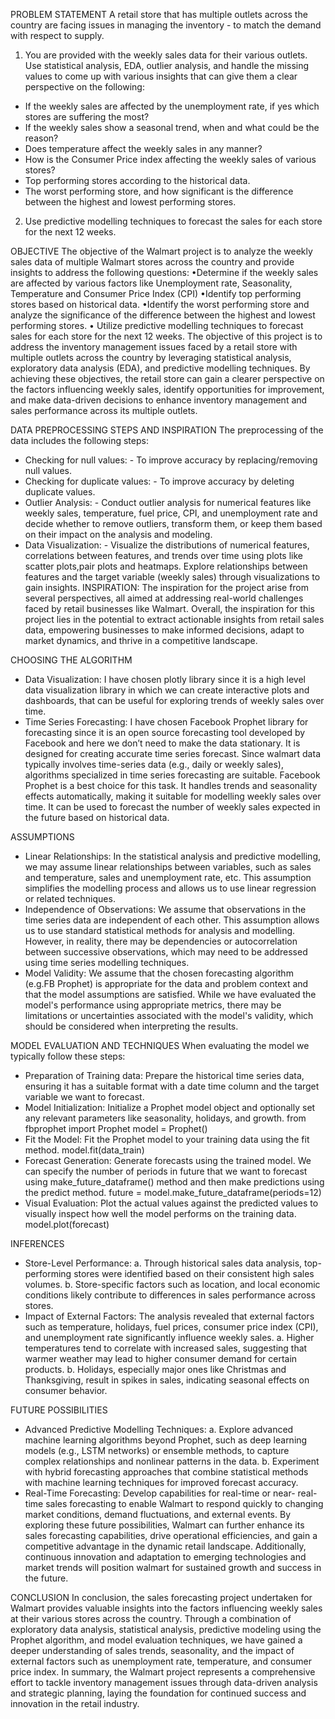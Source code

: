 
PROBLEM STATEMENT
A retail store that has multiple outlets across the country are facing
issues in managing the inventory - to match the demand with respect
to supply.
1. You are provided with the weekly sales data for their various
outlets. Use statistical analysis, EDA, outlier analysis, and handle the
missing values to come up with various insights that can give them a
clear perspective on the following:
* If the weekly sales are affected by the unemployment rate, if
yes which stores are suffering the most?
* If the weekly sales show a seasonal trend, when and what could
be the reason?
* Does temperature affect the weekly sales in any manner?
* How is the Consumer Price index affecting the weekly sales of
various stores?
* Top performing stores according to the historical data.
* The worst performing store, and how significant is the
difference between the highest and lowest performing stores.
2. Use predictive modelling techniques to forecast the sales for each
store for the next 12 weeks.

OBJECTIVE
The objective of the Walmart project is to analyze the weekly sales
data of multiple Walmart stores across the country and provide
insights to address the following questions:
•Determine if the weekly sales are affected by various factors like
Unemployment rate, Seasonality, Temperature and Consumer Price
Index (CPI)
•Identify top performing stores based on historical data.
•Identify the worst performing store and analyze the significance of
the difference between the highest and lowest performing stores.
• Utilize predictive modelling techniques to forecast sales for each
store for the next 12 weeks.
The objective of this project is to address the inventory management
issues faced by a retail store with multiple outlets across the country
by leveraging statistical analysis, exploratory data analysis (EDA), and
predictive modelling techniques. By achieving these objectives, the
retail store can gain a clearer perspective on the factors influencing
weekly sales, identify opportunities for improvement, and make
data-driven decisions to enhance inventory management and sales
performance across its multiple outlets.

DATA PREPROCESSING STEPS AND INSPIRATION
The preprocessing of the data includes the following steps:
* Checking for null values: - To improve accuracy by
replacing/removing null values.
* Checking for duplicate values: - To improve accuracy by
deleting duplicate values.
* Outlier Analysis: - Conduct outlier analysis for numerical
features like weekly sales, temperature, fuel price, CPI, and
unemployment rate and decide whether to remove outliers,
transform them, or keep them based on their impact on the
analysis and modeling.
* Data Visualization: - Visualize the distributions of numerical
features, correlations between features, and trends over time
using plots like scatter plots,pair plots and heatmaps. Explore
relationships between features and the target variable (weekly
sales) through visualizations to gain insights.
INSPIRATION: The inspiration for the project arise from several
perspectives, all aimed at addressing real-world challenges faced by
retail businesses like Walmart. Overall, the inspiration for this project
lies in the potential to extract actionable insights from retail sales
data, empowering businesses to make informed decisions, adapt to
market dynamics, and thrive in a competitive landscape.

CHOOSING THE ALGORITHM
* Data Visualization: I have chosen plotly library since it is a high
level data visualization library in which we can create interactive
plots and dashboards, that can be useful for exploring trends of
weekly sales over time.
* Time Series Forecasting: I have chosen Facebook Prophet library
for forecasting since it is an open source forecasting tool
developed by Facebook and here we don’t need to make the data
stationary. It is designed for creating accurate time series forecast.
Since walmart data typically involves time-series data (e.g., daily
or weekly sales), algorithms specialized in time series forecasting
are suitable. Facebook Prophet is a best choice for this task. It
handles trends and seasonality effects automatically, making it
suitable for modelling weekly sales over time. It can be used to
forecast the number of weekly sales expected in the future based
on historical data.

ASSUMPTIONS
* Linear Relationships: In the statistical analysis and predictive
modelling, we may assume linear relationships between variables,
such as sales and temperature, sales and unemployment rate, etc.
This assumption simplifies the modelling process and allows us to
use linear regression or related techniques.
* Independence of Observations: We assume that observations in
the time series data are independent of each other. This
assumption allows us to use standard statistical methods for
analysis and modelling. However, in reality, there may be
dependencies or autocorrelation between successive
observations, which may need to be addressed using time series
modelling techniques.
* Model Validity: We assume that the chosen forecasting algorithm
(e.g.FB Prophet) is appropriate for the data and problem context
and that the model assumptions are satisfied. While we have
evaluated the model's performance using appropriate metrics,
there may be limitations or uncertainties associated with the
model's validity, which should be considered when interpreting
the results.

MODEL EVALUATION AND TECHNIQUES
When evaluating the model we typically follow these steps:
* Preparation of Training data: Prepare the historical time series
data, ensuring it has a suitable format with a date time column
and the target variable we want to forecast.
* Model Initialization: Initialize a Prophet model object and
optionally set any relevant parameters like seasonality, holidays,
and growth.
from fbprophet import Prophet
model = Prophet()
* Fit the Model: Fit the Prophet model to your training data using
the fit method.
model.fit(data_train)
* Forecast Generation: Generate forecasts using the trained model.
We can specify the number of periods in future that we want to
forecast using make_future_dataframe() method and then make
predictions using the predict method.
future = model.make_future_dataframe(periods=12)
* Visual Evaluation: Plot the actual values against the predicted
values to visually inspect how well the model performs on the
training data.
model.plot(forecast)
  
INFERENCES
* Store-Level Performance:
a. Through historical sales data analysis, top-performing stores were
identified based on their consistent high sales volumes.
b. Store-specific factors such as location, and local economic
conditions likely contribute to differences in sales performance
across stores.
* Impact of External Factors: The analysis revealed that external
factors such as temperature, holidays, fuel prices, consumer price
index (CPI), and unemployment rate significantly influence weekly
sales.
a. Higher temperatures tend to correlate with increased sales,
suggesting that warmer weather may lead to higher consumer
demand for certain products.
b. Holidays, especially major ones like Christmas and
Thanksgiving, result in spikes in sales, indicating seasonal
effects on consumer behavior.
  
FUTURE POSSIBILITIES
* Advanced Predictive Modelling Techniques:
a. Explore advanced machine learning algorithms beyond
Prophet, such as deep learning models (e.g., LSTM networks) or
ensemble methods, to capture complex relationships and
nonlinear patterns in the data.
b. Experiment with hybrid forecasting approaches that combine
statistical methods with machine learning techniques for
improved forecast accuracy.
* Real-Time Forecasting: Develop capabilities for real-time or near-
real-time sales forecasting to enable Walmart to respond quickly
to changing market conditions, demand fluctuations, and external
events.
By exploring these future possibilities, Walmart can further enhance
its sales forecasting capabilities, drive operational efficiencies, and
gain a competitive advantage in the dynamic retail landscape.
Additionally, continuous innovation and adaptation to emerging
technologies and market trends will position walmart for sustained
growth and success in the future.
  
CONCLUSION
In conclusion, the sales forecasting project undertaken for Walmart
provides valuable insights into the factors influencing weekly sales at
their various stores across the country. Through a combination of
exploratory data analysis, statistical analysis, predictive modeling
using the Prophet algorithm, and model evaluation techniques, we
have gained a deeper understanding of sales trends, seasonality, and
the impact of external factors such as unemployment rate,
temperature, and consumer price index.
In summary, the Walmart project represents a comprehensive effort
to tackle inventory management issues through data-driven analysis
and strategic planning, laying the foundation for continued success
and innovation in the retail industry.
